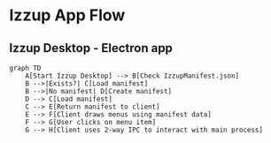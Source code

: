 # Izzup App Flow

## Izzup Desktop - Electron app

```mermaid
graph TD
    A[Start Izzup Desktop] --> B[Check IzzupManifest.json]
    B -->|Exists?| C[Load manifest]
    B -->|No manifest| D[Create manifest]
    D --> C[Load manifest]
    C --> E[Return manifest to client]
    E --> F[Client draws menus using manifest data]
    F --> G[User clicks on menu item]
    G --> H[Client uses 2-way IPC to interact with main process]
```
